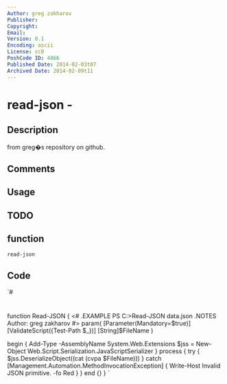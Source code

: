 ```yaml
---
Author: greg zakharov
Publisher: 
Copyright: 
Email: 
Version: 0.1
Encoding: ascii
License: cc0
PoshCode ID: 4866
Published Date: 2014-02-03t07
Archived Date: 2014-02-09t11
---
```


# read-json - 

## Description

from greg�s repository on github.

## Comments



## Usage



## TODO



## function

`read-json`

## Code

`#
 #
 function Read-JSON {
   <#
     .EXAMPLE
         PS C:\>Read-JSON data.json
     .NOTES
         Author: greg zakharov
   #>
   param(
     [Parameter(Mandatory=$true)]
     [ValidateScript({Test-Path $_})]
     [String]$FileName
   )
   
   begin {
     Add-Type -AssemblyName System.Web.Extensions
     $jss = New-Object Web.Script.Serialization.JavaScriptSerializer
   }
   process {
     try {
       $jss.DeserializeObject((cat (cvpa $FileName)))
     }
     catch [Management.Automation.MethodInvocationException] {
       Write-Host Invalid JSON primitive. -fo Red
     }
   }
   end {}
 }
`

